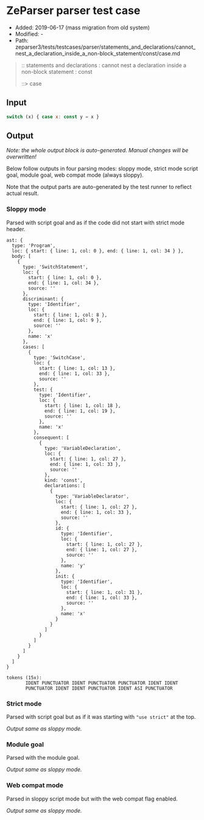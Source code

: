 # ZeParser parser test case

- Added: 2019-06-17 (mass migration from old system)
- Modified: -
- Path: zeparser3/tests/testcases/parser/statements_and_declarations/cannot_nest_a_declaration_inside_a_non-block_statement/const/case.md

> :: statements and declarations : cannot nest a declaration inside a non-block statement : const
>
> ::> case

## Input

`````js
switch (x) { case x: const y = x }
`````

## Output

_Note: the whole output block is auto-generated. Manual changes will be overwritten!_

Below follow outputs in four parsing modes: sloppy mode, strict mode script goal, module goal, web compat mode (always sloppy).

Note that the output parts are auto-generated by the test runner to reflect actual result.

### Sloppy mode

Parsed with script goal and as if the code did not start with strict mode header.

`````
ast: {
  type: 'Program',
  loc: { start: { line: 1, col: 0 }, end: { line: 1, col: 34 } },
  body: [
    {
      type: 'SwitchStatement',
      loc: {
        start: { line: 1, col: 0 },
        end: { line: 1, col: 34 },
        source: ''
      },
      discriminant: {
        type: 'Identifier',
        loc: {
          start: { line: 1, col: 8 },
          end: { line: 1, col: 9 },
          source: ''
        },
        name: 'x'
      },
      cases: [
        {
          type: 'SwitchCase',
          loc: {
            start: { line: 1, col: 13 },
            end: { line: 1, col: 33 },
            source: ''
          },
          test: {
            type: 'Identifier',
            loc: {
              start: { line: 1, col: 18 },
              end: { line: 1, col: 19 },
              source: ''
            },
            name: 'x'
          },
          consequent: [
            {
              type: 'VariableDeclaration',
              loc: {
                start: { line: 1, col: 27 },
                end: { line: 1, col: 33 },
                source: ''
              },
              kind: 'const',
              declarations: [
                {
                  type: 'VariableDeclarator',
                  loc: {
                    start: { line: 1, col: 27 },
                    end: { line: 1, col: 33 },
                    source: ''
                  },
                  id: {
                    type: 'Identifier',
                    loc: {
                      start: { line: 1, col: 27 },
                      end: { line: 1, col: 27 },
                      source: ''
                    },
                    name: 'y'
                  },
                  init: {
                    type: 'Identifier',
                    loc: {
                      start: { line: 1, col: 31 },
                      end: { line: 1, col: 33 },
                      source: ''
                    },
                    name: 'x'
                  }
                }
              ]
            }
          ]
        }
      ]
    }
  ]
}

tokens (15x):
       IDENT PUNCTUATOR IDENT PUNCTUATOR PUNCTUATOR IDENT IDENT
       PUNCTUATOR IDENT IDENT PUNCTUATOR IDENT ASI PUNCTUATOR
`````

### Strict mode

Parsed with script goal but as if it was starting with `"use strict"` at the top.

_Output same as sloppy mode._

### Module goal

Parsed with the module goal.

_Output same as sloppy mode._

### Web compat mode

Parsed in sloppy script mode but with the web compat flag enabled.

_Output same as sloppy mode._
